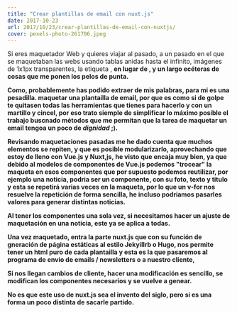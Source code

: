 ```yaml
---
title: "Crear plantillas de email con nuxt.js"
date: 2017-10-23
url: 2017/10/23/crear-plantillas-de-email-con-nuxtjs/
cover: pexels-photo-261706.jpeg
---
```

Si eres maquetador Web y quieres viajar al pasado, a un pasado en el que se maquetaban las webs usando tablas anidas hasta el infinito, imágenes de 1x1px transparentes, la etiqueta **<font>**, <b> en lugar de <strong>, y un largo ecéteras de cosas que me ponen los pelos de punta.

Como, probablemente has podido extraer de mis palabras, para mi es una pesadilla. maquetar una plantailla de email, por que es como si de golpe te quitasen todas las herramientas que tienes para hacerlo y con un martillo y cincel, por eso trato siemple de simplificar lo máximo posible el trabajo buscnado métodos que me permitan que la tarea de maquetar un email tengoa un poco de _dignidad_ ;).

Revisando maquetaciones pasadas me he dado cuenta que muchos elementos se repiten, y que es posible modularizarlo, aprovechando que estoy de lleno con **Vue.js** y **Nuxt,js,** he visto que encaja muy bien, ya que debido al modelos de componentes de Vue.js podemos "trocear" la maqueta en esos componentes que por supuesto podemos reutilizar, por ejemplo una noticia, podria ser un componente, con su foto, texto y titulo y esta se repetirá varias veces en la maqueta, por lo que un v-for nos resuelve la repetición de forma sencilla, he incluso podriamos pasarles valores para generar distintas noticias.

Al tener los componentes una sola vez, si necesitamos hacer un ajuste de maquetación en una noticia, este ya se aplica a todas.

Una vez maquetado, entra la parte **nuxt.js** que con su función de gneración de página estáticas al estilo Jekyillrb o Hugo, nos permite tener un html puro de cada plantailla y esta es la que pasaremos al programa de envio de emails / newsletters o a nuestro cliente,

Si nos llegan cambios de cliente, hacer una modificación es sencillo, se modifican los componentes necesarios y se vuelve a genear.

No es que este uso de **nuxt.js** sea el invento del siglo, pero si es una forma un poco distinta de sacarle partido.
